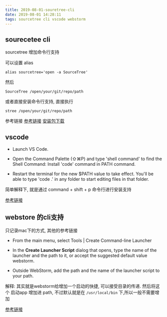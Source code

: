 ```yaml
---
title: 2019-08-01-souretree-cli
date: 2019-08-01 14:28:11
tags: sourcetree cli vscode webstorm
---
```


## sourecetee cli

sourcetree 增加命令行支持

可以设置 alias

```shell
alias sourcetree='open -a SourceTree'

```

然后

```shell
SourceTree /open/your/git/repo/path
```

或者直接安装命令行支持, 直接执行

```shell
stree /open/your/git/repo/path
```

参考链接 [参考链接](https://community.atlassian.com/t5/Sourcetree-questions/How-do-I-open-a-repository-in-SourceTree-from-the-commandline/qaq-p/437587)
[安装包下载](http://downloads.atlassian.com/software/sourcetree/SourceTreeAppStoreCmdLineToolInstaller.pkg?_ga=2.74726298.901736220.1564640820-2134789913.1548654902)

## vscode

- Launch VS Code.

- Open the Command Palette (⇧⌘P) and type 'shell command' to find the Shell Command: Install 'code' command in PATH command.

- Restart the terminal for the new $PATH value to take effect. You'll be able to type 'code .' in any folder to start editing files in that folder.

简单解释下, 就是通过 command + shift + p 命令行进行安装支持

[参考链接](https://code.visualstudio.com/docs/setup/mac)

## webstore 的cli支持

只记录mac下的方式, 其他的参考链接

- From the main menu, select Tools | Create Command-line Launcher

- In the **Create Launcher Script** dialog that opens, type the name of the launcher and the path to it, or accept the suggested default value webstorm.

- Outside WebStorm, add the path and the name of the launcher script to your path.

解释: 其实就是webstorm给增加一个启动的快捷, 可以接受目录的传递. 然后将这个 启动app 增加进 path, 不过默认就是在 ```/usr/local/bin``` 下,所以一般不需要增加

[参考链接](https://www.jetbrains.com/help/webstorm/working-with-the-ide-features-from-command-line.html)
